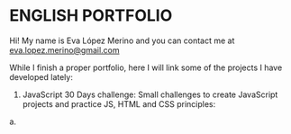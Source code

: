 # ENGLISH PORTFOLIO

Hi! My name is Eva López Merino and you can contact me at eva.lopez.merino@gmail.com

While I finish a proper portfolio, here I will link some of the projects I have developed lately:

1. JavaScript 30 Days challenge: Small challenges to create JavaScript projects and practice JS, HTML and CSS principles:

  a. 
